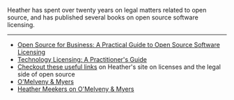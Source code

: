 Heather has spent over twenty years on legal matters related to open source, and has published several books on open source software licensing.

---

- [Open Source for Business: A Practical Guide to Open Source Software Licensing](http://www.amazon.com/exec/obidos/ASIN/1511617772/chlg-20)
- [Technology Licensing: A Practitioner's Guide](http://shop.americanbar.org/eBus/Store/ProductDetails.aspx?productId=215440)
-  [Checkout these useful links](https://heathermeeker.com/links/) on Heather's site on licenses and the legal side of open source
- [O'Melveny & Myers](https://www.omm.com/)
- [Heather Meekers on O'Melveny & Myers](https://www.omm.com/professionals/heather-j-meeker/)